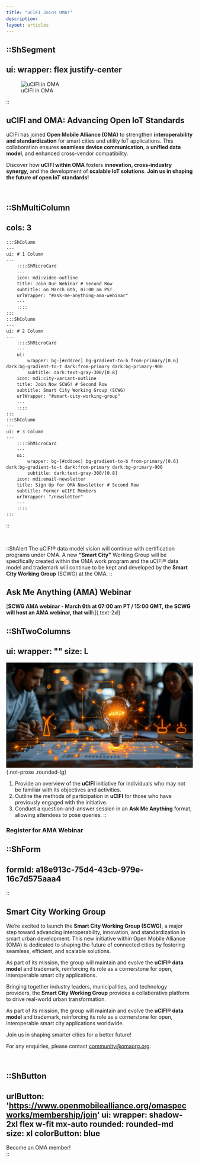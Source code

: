 ```yaml
---
title: "uCIFI Joins OMA!"
description:
layout: articles
---
```

::ShSegment
---
ui:
  wrapper: flex justify-center  
---

<figure>
    <img src="/images/ucifi/smart-cities-background.jpeg" alt="uCIFI in OMA" class="rounded-lg">
    <figcaption>uCIFI in OMA</figcaption>
</figure>

::


## uCIFI and OMA: Advancing Open IoT Standards  

uCIFI has joined **Open Mobile Alliance (OMA)** to strengthen **interoperability and standardization** for smart cities and utility IoT applications. This collaboration ensures **seamless device communication**, a **unified data model**, and enhanced cross-vendor compatibility.  

Discover how **uCIFI within OMA** fosters **innovation, cross-industry synergy,** and the development of **scalable IoT solutions**. **Join us in shaping the future of open IoT standards!**  

</br>


::ShMultiColumn
---
cols: 3
---
    :::ShColumn 
    --- 
    ui: # 1 Column
    ---
        ::::ShMicroCard
        ---
        icon: mdi:video-outline
        title: Join Our Webinar # Second Row
        subtitle: on March 6th, 07:00 am PST
        urlWrapper: "#ask-me-anything-ama-webinar"
        ---
        ::::
    :::
    :::ShColumn 
    --- 
    ui: # 2 Column
    ---
        ::::ShMicroCard
        ---
        ui:
            wrapper: bg-[#cddcec] bg-gradient-to-b from-primary/[0.6] dark:bg-gradient-to-t dark:from-primary dark:bg-primary-900
            subtitle: dark:text-gray-300/[0.8]
        icon: mdi:city-variant-outline
        title: Join Now SCWG! # Second Row
        subtitle: Smart City Working Group (SCWG)
        urlWrapper: "#smart-city-working-group"
        ---
        ::::
    :::
    :::ShColumn 
    --- 
    ui: # 3 Column
    ---
        ::::ShMicroCard
        ---
        ui:
            wrapper: bg-[#cddcec] bg-gradient-to-b from-primary/[0.6] dark:bg-gradient-to-t dark:from-primary dark:bg-primary-900
            subtitle: dark:text-gray-300/[0.8]
        icon: mdi:email-newsletter
        title: Sign Up for OMA Newsletter # Second Row
        subtitle: Former uCIFI Members
        urlWrapper: "/newsletter"
        ---
        ::::
    :::
::

</br>

::ShAlert
The uCIFI® data model vision will continue with certification programs under OMA. 
A new **“Smart City”** Working Group will be specifically created within the OMA work program and the uCIFI® data model and trademark will continue to be kept and developed by the **Smart City Working Group** (SCWG) at the OMA.
::
</br>

## Ask Me Anything (AMA) Webinar

[**SCWG AMA webinar - March 6th at 07:00 am PT / 15:00 GMT, the SCWG will host an AMA webinar, that will:**]{.text-2xl}



::ShTwoColumns
---
ui:
  wrapper: ""
size: L
---
![image](/images/landing-hero/inovation-idea.jpeg){.not-prose .rounded-lg}


1. Provide an overview of the **uCIFI** initiative for individuals who may not be familiar with its objectives and activities.
2. Outline the methods of participation in **uCIFI** for those who have previously engaged with the initiative.
3. Conduct a question-and-answer session in an **Ask Me Anything** format, allowing attendees to pose queries.
::
### Register for AMA Webinar
::ShForm
---
formId: a18e913c-75d4-43cb-979e-16c7d575aaa4
---
::


## Smart City Working Group

We’re excited to launch the **Smart City Working Group (SCWG)**, a major step toward advancing interoperability, innovation, and standardization in smart urban development. This new initiative within Open Mobile Alliance (OMA) is dedicated to shaping the future of connected cities by fostering seamless, efficient, and scalable solutions.

As part of its mission, the group will maintain and evolve the **uCIFI® data model** and trademark, reinforcing its role as a cornerstone for open, interoperable smart city applications.

Bringing together industry leaders, municipalities, and technology providers, the **Smart City Working Group** provides a collaborative platform to drive real-world urban transformation.

As part of its mission, the group will maintain and evolve the **uCIFI® data model** and trademark, reinforcing its role as a cornerstone for open, interoperable smart city applications worldwide.

Join us in shaping smarter cities for a better future!

For any enquiries, please contact <community@omaorg.org>.

</br>

::ShButton
---
urlButton: 'https://www.openmobilealliance.org/omaspecworks/membership/join'
ui: 
  wrapper: shadow-2xl flex w-fit mx-auto
  rounded: rounded-md
size: xl
colorButton: blue
---

Become an OMA member!  
::

